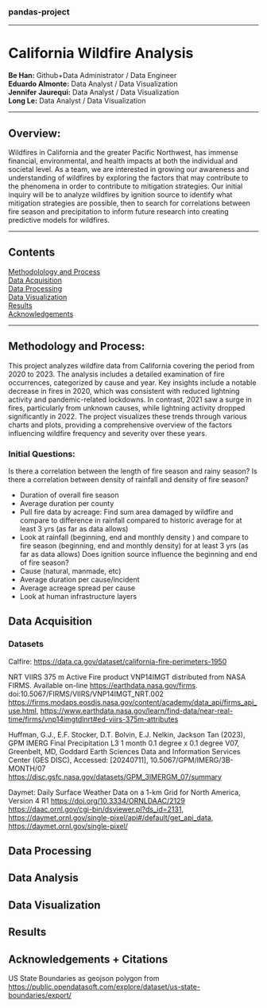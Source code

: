 ### pandas-project
---
# California Wildfire Analysis

**Be Han:** Github+Data Administrator / Data Engineer<br>
**Eduardo Almonte:** Data Analyst / Data Visualization<br>
**Jennifer Jaurequi:** Data Analyst / Data Visualization<br>
**Long Le:** Data Analyst / Data Visualization

---
## Overview: 
Wildfires in California and the greater Pacific Northwest, has immense financial, environmental, and health impacts at both the individual and societal level. As a team, we are interested in growing our awareness and understanding of wildfires by exploring the factors that may contribute to the phenomena in order to contribute to mitigation strategies. Our initial inquiry will be to analyze wildfires by ignition source to identify what mitigation strategies are possible, then to search for correlations between fire season and precipitation to inform future research into creating predictive models for wildfires.

---
## Contents
[Methodolology and Process](#methodology-and-process)<br>
[Data Acquisition](#data-acquisition)<br>
[Data Processing](#data-processing)<br>
[Data Visualization](#data-visualization)<br>
[Results](#results)<br>
[Acknowledgements](#acknowledgements--citations)

---
## Methodology and Process:

This project analyzes wildfire data from California covering the period from 2020 to 2023. The analysis includes a detailed examination of fire occurrences, categorized by cause and year. Key insights include a notable decrease in fires in 2020, which was consistent with reduced lightning activity and pandemic-related lockdowns. In contrast, 2021 saw a surge in fires, particularly from unknown causes, while lightning activity dropped significantly in 2022. The project visualizes these trends through various charts and plots, providing a comprehensive overview of the factors influencing wildfire frequency and severity over these years.

### Initial Questions:
Is there a correlation between the length of fire season and rainy season?  Is there a correlation between density of rainfall and density of fire season?
- Duration of overall fire season
- Average duration per county
- Pull fire data by acreage: Find sum area damaged by wildfire and compare to difference in rainfall compared to historic average for at least 3 yrs (as far as data allows)
- Look at rainfall (beginning, end and monthly density ) and compare to fire season (beginning, end and monthly density) for at least 3 yrs (as far as data allows)
Does ignition source influence the beginning and end of fire season?
- Cause (natural, manmade, etc)
- Average duration per cause/incident
- Average acreage spread per cause 
- Look at human infrastructure layers

## Data Acquisition

### Datasets
Calfire: https://data.ca.gov/dataset/california-fire-perimeters-1950

NRT VIIRS 375 m Active Fire product VNP14IMGT distributed from NASA FIRMS. Available on-line https://earthdata.nasa.gov/firms. doi:10.5067/FIRMS/VIIRS/VNP14IMGT_NRT.002
https://firms.modaps.eosdis.nasa.gov/content/academy/data_api/firms_api_use.html, https://www.earthdata.nasa.gov/learn/find-data/near-real-time/firms/vnp14imgtdlnrt#ed-viirs-375m-attributes

Huffman, G.J., E.F. Stocker, D.T. Bolvin, E.J. Nelkin, Jackson Tan (2023), GPM IMERG Final Precipitation L3 1 month 0.1 degree x 0.1 degree V07, Greenbelt, MD, Goddard Earth Sciences Data and Information Services Center (GES DISC), Accessed: [20240711], 10.5067/GPM/IMERG/3B-MONTH/07 https://disc.gsfc.nasa.gov/datasets/GPM_3IMERGM_07/summary

Daymet: Daily Surface Weather Data on a 1-km Grid for North America, Version 4 R1 https://doi.org/10.3334/ORNLDAAC/2129
https://daac.ornl.gov/cgi-bin/dsviewer.pl?ds_id=2131, https://daymet.ornl.gov/single-pixel/api#/default/get_api_data, https://daymet.ornl.gov/single-pixel/

## Data Processing

## Data Analysis

## Data Visualization

## Results

## Acknowledgements + Citations
US State Boundaries as geojson polygon from https://public.opendatasoft.com/explore/dataset/us-state-boundaries/export/




